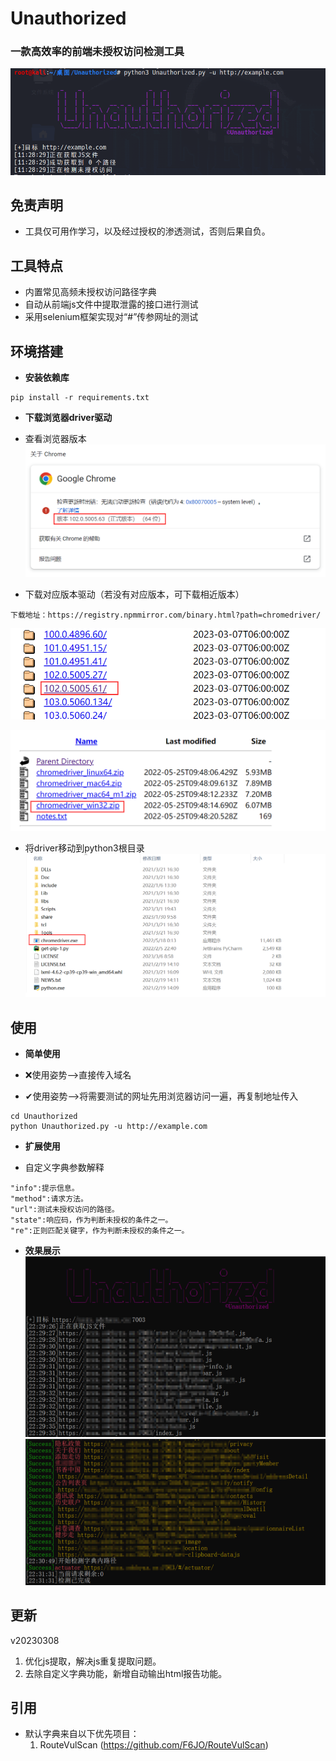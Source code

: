 # Unauthorized

### 一款高效率的前端未授权访问检测工具

![logo](https://github.com/CHINA-china/Unauthorize/blob/master/static/logo.png?raw=true)

## 免责声明
- 工具仅可用作学习，以及经过授权的渗透测试，否则后果自负。

## 工具特点

- 内置常见高频未授权访问路径字典
- 自动从前端js文件中提取泄露的接口进行测试
- 采用selenium框架实现对“#”传参网址的测试

## 环境搭建

- **安装依赖库**
```
pip install -r requirements.txt
```

- **下载浏览器driver驱动**

- 查看浏览器版本
![chrome](https://github.com/CHINA-china/Unauthorize/blob/master/static/picture/Install/chrome.png?raw=true)
- 下载对应版本驱动（若没有对应版本，可下载相近版本）
```
下载地址：https://registry.npmmirror.com/binary.html?path=chromedriver/                                  
```

![chrome](https://github.com/CHINA-china/Unauthorize/blob/master/static/picture/Install/drive1.png?raw=true)

![chrome](https://github.com/CHINA-china/Unauthorize/blob/master/static/picture/Install/drive2.png?raw=true)
- 将driver移动到python3根目录
![chrome](https://github.com/CHINA-china/Unauthorize/blob/master/static/picture/Install/python3.png?raw=true)

## 使用

- **简单使用**

- ❌使用姿势-->直接传入域名
- ✔使用姿势-->将需要测试的网址先用浏览器访问一遍，再复制地址传入
```
cd Unauthorized
python Unauthorized.py -u http://example.com
```
- **扩展使用**

- 自定义字典参数解释
```
"info":提示信息。
"method":请求方法。
"url":测试未授权访问的路径。
"state":响应码，作为判断未授权的条件之一。
"re":正则匹配关键字，作为判断未授权的条件之一。
```
- **效果展示**
![demo1](https://github.com/CHINA-china/Unauthorize/blob/master/static/picture/demo/demo1.png?raw=true)
![demo2](https://github.com/CHINA-china/Unauthorize/blob/master/static/picture/demo/demo2.png?raw=true)


## 更新

v20230308
1. 优化js提取，解决js重复提取问题。
2. 去除自定义字典功能，新增自动输出html报告功能。


## 引用
- 默认字典来自以下优先项目：
  1. RouteVulScan (https://github.com/F6JO/RouteVulScan)






